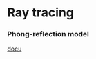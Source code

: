 # Ray tracing 
### Phong-reflection model
[docu](https://en.wikipedia.org/wiki/Phong_reflection_model)

